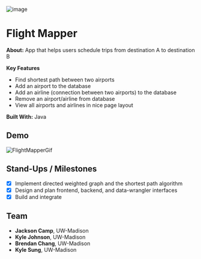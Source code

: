 ![image](https://user-images.githubusercontent.com/37753577/179848717-a3e2b57e-61d2-4c79-ac37-d6d7907c9e82.gif)
# Flight Mapper
**About:** App that helps users schedule trips from destination A to destination B

**Key Features** 
- Find shortest path between two airports
- Add an airport to the database
- Add an airline (connection between two airports) to the database
- Remove an airport/airline from database
- View all airports and airlines in nice page layout

**Built With:** Java

## Demo
![FlightMapperGif](https://user-images.githubusercontent.com/37753577/179614379-0c3db4a6-9238-43c7-8410-8912c6d0790b.gif)

## Stand-Ups / Milestones
- [x] Implement directed weighted graph and the shortest path algorithm
- [x] Design and plan frontend, backend, and data-wrangler interfaces
- [x] Build and integrate

## Team
- **Jackson Camp**, UW-Madison
- **Kyle Johnson**, UW-Madison
- **Brendan Chang**, UW-Madison
- **Kyle Sung**, UW-Madison
